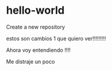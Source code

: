 # hello-world
Create a new repository

estos son cambios 1 que quiero ver!!!!!!!!!

Ahora voy entendiendo !!!!

Me distraje un poco
